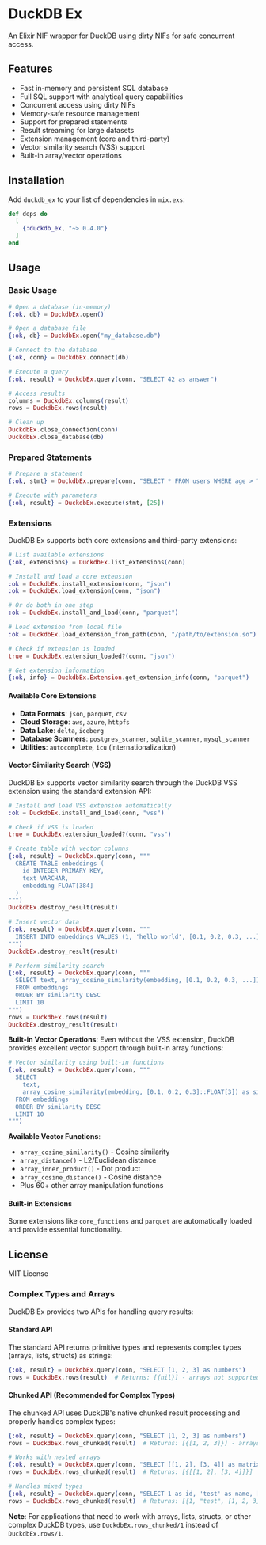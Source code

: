 # DuckDB Ex

An Elixir NIF wrapper for DuckDB using dirty NIFs for safe concurrent access.

## Features

- Fast in-memory and persistent SQL database
- Full SQL support with analytical query capabilities
- Concurrent access using dirty NIFs
- Memory-safe resource management
- Support for prepared statements
- Result streaming for large datasets
- Extension management (core and third-party)
- Vector similarity search (VSS) support
- Built-in array/vector operations

## Installation

Add `duckdb_ex` to your list of dependencies in `mix.exs`:

```elixir
def deps do
  [
    {:duckdb_ex, "~> 0.4.0"}
  ]
end
```

## Usage

### Basic Usage

```elixir
# Open a database (in-memory)
{:ok, db} = DuckdbEx.open()

# Open a database file
{:ok, db} = DuckdbEx.open("my_database.db")

# Connect to the database
{:ok, conn} = DuckdbEx.connect(db)

# Execute a query
{:ok, result} = DuckdbEx.query(conn, "SELECT 42 as answer")

# Access results
columns = DuckdbEx.columns(result)
rows = DuckdbEx.rows(result)

# Clean up
DuckdbEx.close_connection(conn)
DuckdbEx.close_database(db)
```

### Prepared Statements

```elixir
# Prepare a statement
{:ok, stmt} = DuckdbEx.prepare(conn, "SELECT * FROM users WHERE age > ?")

# Execute with parameters
{:ok, result} = DuckdbEx.execute(stmt, [25])
```

### Extensions

DuckDB Ex supports both core extensions and third-party extensions:

```elixir
# List available extensions
{:ok, extensions} = DuckdbEx.list_extensions(conn)

# Install and load a core extension
:ok = DuckdbEx.install_extension(conn, "json")
:ok = DuckdbEx.load_extension(conn, "json")

# Or do both in one step
:ok = DuckdbEx.install_and_load(conn, "parquet")

# Load extension from local file
:ok = DuckdbEx.load_extension_from_path(conn, "/path/to/extension.so")

# Check if extension is loaded
true = DuckdbEx.extension_loaded?(conn, "json")

# Get extension information
{:ok, info} = DuckdbEx.Extension.get_extension_info(conn, "parquet")
```

#### Available Core Extensions

- **Data Formats**: `json`, `parquet`, `csv`
- **Cloud Storage**: `aws`, `azure`, `httpfs`
- **Data Lake**: `delta`, `iceberg`
- **Database Scanners**: `postgres_scanner`, `sqlite_scanner`, `mysql_scanner`
- **Utilities**: `autocomplete`, `icu` (internationalization)

#### Vector Similarity Search (VSS)

DuckDB Ex supports vector similarity search through the DuckDB VSS extension using the standard extension API:

```elixir
# Install and load VSS extension automatically
:ok = DuckdbEx.install_and_load(conn, "vss")

# Check if VSS is loaded
true = DuckdbEx.extension_loaded?(conn, "vss")

# Create table with vector columns
{:ok, result} = DuckdbEx.query(conn, """
  CREATE TABLE embeddings (
    id INTEGER PRIMARY KEY,
    text VARCHAR,
    embedding FLOAT[384]
  )
""")
DuckdbEx.destroy_result(result)

# Insert vector data
{:ok, result} = DuckdbEx.query(conn, """
  INSERT INTO embeddings VALUES (1, 'hello world', [0.1, 0.2, 0.3, ...])
""")
DuckdbEx.destroy_result(result)

# Perform similarity search
{:ok, result} = DuckdbEx.query(conn, """
  SELECT text, array_cosine_similarity(embedding, [0.1, 0.2, 0.3, ...]) as similarity
  FROM embeddings
  ORDER BY similarity DESC
  LIMIT 10
""")
rows = DuckdbEx.rows(result)
DuckdbEx.destroy_result(result)
```

**Built-in Vector Operations**: Even without the VSS extension, DuckDB provides excellent vector support through built-in array functions:

```elixir
# Vector similarity using built-in functions
{:ok, result} = DuckdbEx.query(conn, """
  SELECT
    text,
    array_cosine_similarity(embedding, [0.1, 0.2, 0.3]::FLOAT[3]) as similarity
  FROM embeddings
  ORDER BY similarity DESC
  LIMIT 10
""")
```

**Available Vector Functions**:

- `array_cosine_similarity()` - Cosine similarity
- `array_distance()` - L2/Euclidean distance
- `array_inner_product()` - Dot product
- `array_cosine_distance()` - Cosine distance
- Plus 60+ other array manipulation functions

#### Built-in Extensions

Some extensions like `core_functions` and `parquet` are automatically loaded and provide essential functionality.

## License

MIT License

### Complex Types and Arrays

DuckDB Ex provides two APIs for handling query results:

#### Standard API

The standard API returns primitive types and represents complex types (arrays, lists, structs) as strings:

```elixir
{:ok, result} = DuckdbEx.query(conn, "SELECT [1, 2, 3] as numbers")
rows = DuckdbEx.rows(result)  # Returns: [{nil}] - arrays not supported
```

#### Chunked API (Recommended for Complex Types)

The chunked API uses DuckDB's native chunked result processing and properly handles complex types:

```elixir
{:ok, result} = DuckdbEx.query(conn, "SELECT [1, 2, 3] as numbers")
rows = DuckdbEx.rows_chunked(result)  # Returns: [{[1, 2, 3]}] - arrays as Elixir lists

# Works with nested arrays
{:ok, result} = DuckdbEx.query(conn, "SELECT [[1, 2], [3, 4]] as matrix")
rows = DuckdbEx.rows_chunked(result)  # Returns: [{[[1, 2], [3, 4]]}]

# Handles mixed types
{:ok, result} = DuckdbEx.query(conn, "SELECT 1 as id, 'test' as name, [1, 2, 3] as numbers")
rows = DuckdbEx.rows_chunked(result)  # Returns: [{1, "test", [1, 2, 3]}]
```

**Note**: For applications that need to work with arrays, lists, structs, or other complex DuckDB types, use `DuckdbEx.rows_chunked/1` instead of `DuckdbEx.rows/1`.
